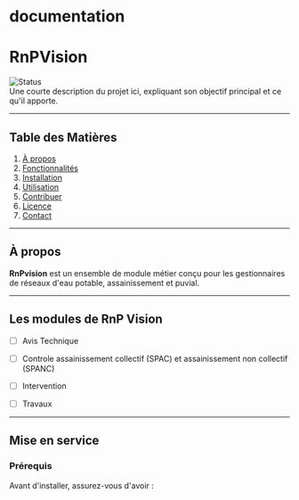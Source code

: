 # documentation

# RnPVision

![Status](https://data.inpi.fr/image/marques/FR4929305)  
Une courte description du projet ici, expliquant son objectif principal et ce qu'il apporte.

---

## Table des Matières

1. [À propos](#à-propos)
2. [Fonctionnalités](#fonctionnalités)
3. [Installation](#installation)
4. [Utilisation](#utilisation)
5. [Contribuer](#contribuer)
6. [Licence](#licence)
7. [Contact](#contact)

---

## À propos

**RnPvision** est un ensemble de module métier conçu pour les gestionnaires de réseaux d'eau potable, assainissement et puvial.  

---

## Les modules de RnP Vision

- [ ] Avis Technique
- [ ] Controle assainissement collectif (SPAC) et assainissement non collectif (SPANC)
- [ ] Intervention
- [ ] Travaux
      

---

## Mise en service

### Prérequis

Avant d'installer, assurez-vous d'avoir :



